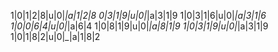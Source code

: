 1|0|1|2|8|u|0|_|a|1|2|8
0|3|1|9|u|0|_|a|3|1|9
1|0|3|1|6|u|0|_|a|3|1|6
1|0|0|6|4|u|0|_|a|6|4
1|0|8|1|9|u|0|_|a|8|1|9
1|0|3|1|9|u|0|_|a|3|1|9
1|0|1|8|2|u|0|_|a|1|8|2
